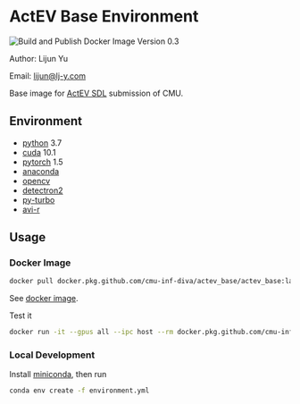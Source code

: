 # ActEV Base Environment

![Build and Publish Docker Image](https://github.com/Lijun-Yu/actev_base/workflows/Build%20and%20Publish%20Docker%20Image/badge.svg) Version 0.3

Author: Lijun Yu

Email: lijun@lj-y.com

Base image for [ActEV SDL](https://actev.nist.gov/sdl) submission of CMU.

## Environment

* [python](https://www.python.org) 3.7
* [cuda](https://developer.nvidia.com/cuda-downloads) 10.1
* [pytorch](https://pytorch.org) 1.5
* [anaconda](https://docs.anaconda.com/anaconda/packages/pkg-docs/)
* [opencv](https://opencv.org)
* [detectron2](https://github.com/facebookresearch/detectron2)
* [py-turbo](https://github.com/Lijun-Yu/pyturbo)
* [avi-r](https://github.com/Lijun-Yu/avi-r)

## Usage

### Docker Image

```sh
docker pull docker.pkg.github.com/cmu-inf-diva/actev_base/actev_base:latest
```

See [docker image](https://github.com/CMU-INF-DIVA/actev_base/packages/262958).

Test it

```sh
docker run -it --gpus all --ipc host --rm docker.pkg.github.com/cmu-inf-diva/actev_base/actev_base:latest bash -ic "python -c 'import torch; assert torch.cuda.is_available()'; nvidia-smi"
```

### Local Development

Install [miniconda](https://conda.io/en/latest/miniconda.html), then run

```sh
conda env create -f environment.yml
```
